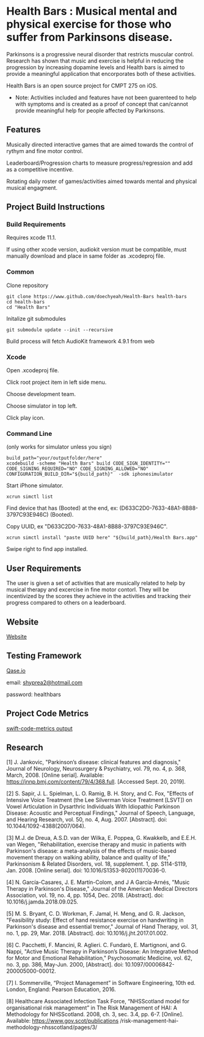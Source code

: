 # Health Bars : Musical mental and physical exercise for those who suffer from Parkinsons disease.

Parkinsons is a progressive neural disorder that restricts muscular control. Research has shown that music and exercise is helpful in reducing the progression by increasing dopamine levels and Health bars is aimed to provide a meaningful application that encorporates both of these activities.

Health Bars is an open source project for CMPT 275 on iOS.

- Note: Activities included and features have not been guarenteed to help with symptoms and is created as a proof of concept that can/cannot provide meaningful help for people affected by Parkinsons.

## Features

Musically directed interactive games that are aimed towards the control of rythym and fine motor control.

Leaderboard/Progression charts to measure progress/regression and add as a competitive incentive.

Rotating daily roster of games/activities aimed towards mental and physical musical engagment.

## Project Build Instructions

### Build Requirements

Requires xcode 11.1.

If using other xcode version, audiokit version must be compatible, must manually download and place in same folder as .xcodeproj file.

### Common

Clone repository

```
git clone https://www.github.com/doechyeah/Health-Bars health-bars
cd health-bars
cd "Health Bars"
```

Initalize git submodules

```
git submodule update --init --recursive
```

Build process will fetch AudioKit framework 4.9.1 from web

### Xcode

Open .xcodeproj file.

Click root project item in left side menu.

Choose development team.

Choose simulator in top left.

Click play icon.

### Command Line

(only works for simulator unless you sign)

```
build_path="your/outputfolder/here"
xcodebuild -scheme "Health Bars" build CODE_SIGN_IDENTITY="" CODE_SIGNING_REQUIRED="NO" CODE_SIGNING_ALLOWED="NO" CONFIGURATION_BUILD_DIR="${build_path}"  -sdk iphonesimulator
```

Start iPhone simulator.

```
xcrun simctl list
```

Find device that has (Booted) at the end, ex: (D633C2D0-7633-48A1-8B88-3797C93E946C) (Booted).

Copy UUID, ex "D633C2D0-7633-48A1-8B88-3797C93E946C".

```
xcrun simctl install "paste UUID here" "${build_path}/Health Bars.app"
```

Swipe right to find app installed.


## User Requirements
The user is given a set of activities that are musically related to help by musical therapy and excercise in fine motor contorl. They will be incentivized by the scores they achieve in the activities and tracking their progress compared to others on a leaderboard.

## Website
[Website](https://advanture.wixsite.com/health-bars-g9)

## Testing Framework

[Qase.io](https://app.qase.io/login)

email: shyprea2@hotmail.com

password: healthbars

## Project Code Metrics

[swift-code-metrics output](https://drive.google.com/open?id=1tuANYsARBlq7i5zW35eHevG_DmLQgzMA)

## Research

[1] J. Jankovic, "Parkinson’s disease: clinical features and diagnosis," Journal of Neurology,
Neurosurgery & Psychiatry, vol. 79, no. 4, p. 368, March, 2008. [Online serial].
Available: https://jnnp.bmj.com/content/79/4/368.full. [Accessed Sept. 20, 2019].

[2] S. Sapir, J. L. Spielman, L. O. Ramig, B. H. Story, and C. Fox, "Effects of Intensive
Voice Treatment (the Lee Silverman Voice Treatment [LSVT]) on Vowel Articulation in
Dysarthric Individuals With Idiopathic Parkinson Disease: Acoustic and Perceptual
Findings," Journal of Speech, Language, and Hearing Research, vol. 50, no. 4, Aug.
2007. [Abstract]. doi: 10.1044/1092-4388(2007/064).

[3] M.J. de Dreua, A.S.D. van der Wilka, E. Poppea, G. Kwakkelb, and E.E.H. van Wegen,
"Rehabilitation, exercise therapy and music in patients with Parkinson's disease: a
meta-analysis of the effects of music-based movement therapy on walking ability,
balance and quality of life," Parkinsonism & Related Disorders, vol. 18, supplement. 1,
pp. S114-S119, Jan. 2008. [Online serial]. doi: 10.1016/S1353-8020(11)70036-0.

[4] N. García-Casares, J. E. Martín-Colom, and J A García-Arnés, "Music Therapy in
Parkinson's Disease," Journal of the American Medical Directors Association, vol. 19,
no. 4, pp. 1054, Dec. 2018. [Abstract]. doi: 10.1016/j.jamda.2018.09.025.

[5] M. S. Bryant, C. D. Workman, F. Jamal, H. Meng, and G. R. Jackson, "Feasibility study:
Effect of hand resistance exercise on handwriting in Parkinson's disease and essential
tremor," Journal of Hand Therapy, vol. 31, no. 1, pp. 29, Mar. 2018. [Abstract]. doi:
10.1016/j.jht.2017.01.002.

[6] C. Pacchetti, F. Mancini, R. Aglieri. C. Fundarò, E. Martignoni, and G. Nappi, "Active
Music Therapy in Parkinson’s Disease: An Integrative Method for Motor and Emotional
Rehabilitation," Psychosomatic Medicine, vol. 62, no. 3, pp. 386, May-Jun. 2000,
[Abstract]. doi: 10.1097/00006842-200005000-00012.

[7] I. Sommerville, “Project Management” in Software Engineering, 10th ed. London,
England: Pearson Education, 2016.

[8] Healthcare Associated Infection Task Force, “NHSScotland model for organisational risk
management” in The Risk Management of HAI: A Methodology for NHSScotland. 2008,
ch. 3, sec. 3.4, pp. 6-7. [Online]. Available: https://www.gov.scot/publications
/risk-management-hai-methodology-nhsscotland/pages/3/


